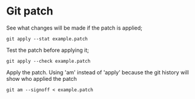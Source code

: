 Git patch
=========

See what changes will be made if the patch is applied;

    git apply --stat example.patch
    
Test the patch before applying it;

    git apply --check example.patch

Apply the patch. Using 'am' instead of 'apply' because the git history will show who applied the patch 

    git am --signoff < example.patch

